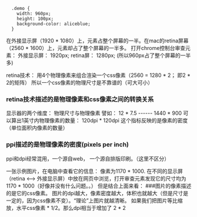 ```
  .demo {
    width: 960px;
    height: 100px;
    background-color: aliceblue;
  }
```
在外接显示屏（1920 * 1080）上，元素占整个屏幕的一半。在mac的retina屏幕（2560 * 1600）上，元素却占了整个屏幕的一半多。
打开chrome控制台审查元素：
外接显示屏： 1920px;
retina屏： 1280px; (所以960px占了整个屏幕的一半多)

retina技术： 用4个物理像素来组合渲染一个css像素（2560 = 1280 * 2； 即2 * 2的矩阵）
所以一个css像素的物理尺寸是不靠谱的（可大可小）

### retina技术描述的是物理像素和css像素之间的转换关系

显示器的两个维度： 物理尺寸与物理像素
譬如： 12 * 7.5 ------ 1440 * 900
可以算出1英寸内物理像素的数量： 120dpi * 120dpi
这个指标反映的是像素的密度（单位面积内像素的数量）

### ppi描述的是物理像素的密度(pixels per inch)
ppi和dpi经常混用，一个源自web， 一个源自排版印刷。（这里不区分）

一张示例图片，在电脑中查看它的信息： 像素为1170 * 1000.
在不同的显示屏（retina <--> 外接显示屏）中放在网页中浏览，打开审查元素发现它的尺寸均为 1170 * 1000（好像并没有什么问题。。）
但是结合上面来看：
###图片的像素描述的是它的css像素。
图片的dpi越大，像素密度越大，体积也就越大（但是尺寸是一定的，因为css像素不变）。“理论”上图片就越清晰。
如果我们把图片等比缩放，水平css像素 * 1/2。那么dpi相当于增加了 2 * 2



